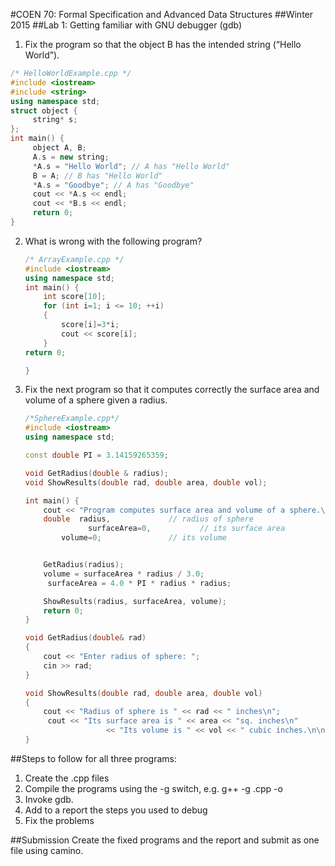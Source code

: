 #COEN 70: Formal Specification and Advanced Data Structures
##Winter 2015 
##Lab 1: Getting familiar with GNU debugger (gdb)

1. Fix the program so that the object B has the intended string (“Hello World”).

```C++
/* HelloWorldExample.cpp */
#include <iostream>
#include <string>
using namespace std;
struct object {
     string* s;
};
int main() {
     object A, B;
     A.s = new string;
     *A.s = "Hello World"; // A has "Hello World"
     B = A; // B has "Hello World"
     *A.s = "Goodbye"; // A has "Goodbye"
     cout << *A.s << endl;
     cout << *B.s << endl;
     return 0;
}
```

2. What is wrong with the following program?

	```C++
	/* ArrayExample.cpp */
	#include <iostream>
	using namespace std;
	int main() {
     	int score[10];
     	for (int i=1; i <= 10; ++i)
    	{
        	score[i]=3*i;
           	cout << score[i];
     	}
	return 0;
   
	}
	```

3. Fix the next program so that it computes correctly the surface area and volume
of a sphere given a radius.

	```C++
	/*SphereExample.cpp*/
	#include <iostream>
	using namespace std;

	const double PI = 3.14159265359;

	void GetRadius(double & radius);
	void ShowResults(double rad, double area, double vol);

	int main() {
		cout << "Program computes surface area and volume of a sphere.\n";
		double  radius,				// radius of sphere
        	 	  surfaceArea=0,		   // its surface area
	 		volume=0;		        // its volume
	
  	
		GetRadius(radius);
		volume = surfaceArea * radius / 3.0;
  		 surfaceArea = 4.0 * PI * radius * radius;
  	
		ShowResults(radius, surfaceArea, volume);
		return 0; 
	}
	
	void GetRadius(double& rad)
	{
		cout << "Enter radius of sphere: ";
		cin >> rad; 
	}

	void ShowResults(double rad, double area, double vol)
	{
		cout << "Radius of sphere is " << rad << " inches\n";
  		 cout << "Its surface area is " << area << "sq. inches\n"
      	              << "Its volume is " << vol << " cubic inches.\n\n";
	}
	```


##Steps to follow for all three programs: 

1. Create the .cpp files
2. Compile the programs using the -g switch, e.g. g++ -g <file>.cpp -o <file> 
3. Invoke gdb.
4. Add to a report the steps you used to debug
5. Fix the problems

##Submission
Create the fixed programs and the report and submit as one file using camino.
